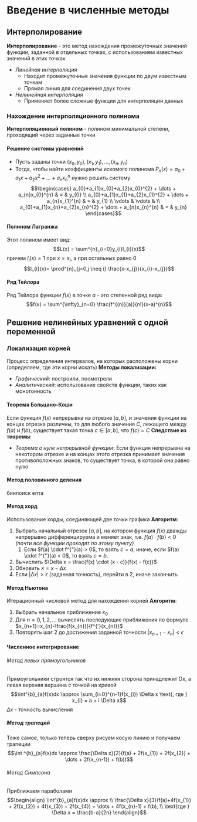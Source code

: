 # Введение в численные методы
## Интерполирование
**Интерполирование** - это метод нахождения промежуточных значений функции, заданной в отдельных точках, с использованием известных значений в этих точках
- *Линейная интерполяция*
	- Находит промежуточные значения функции по двум известным точкам
	- Прямая линия для соединения двух точек
- *Нелинейная интерполяция*
	- Применяет более сложные функции для интерполяции данных
### Нахождение интерполяционного полинома
**Интерполяционный полином** - полином минимальной степени, проходящий через заданные точки
#### Решение системы уравнений
- Пусть заданы точки $(x_{0},y_{0}), (x_{1},y_{1}), \dots ,(x_{n},y_{n})$
- Тогда, чтобы найти коэффициенты искомого полинома $P_{n}(x) = a_{0}+a_{1}x+a_{2}x^{2} + \dots + a_{n}x_{n}^{n}$  нужно решить систему $$\begin{cases}
a_{0}+a_{1}x_{0}+a_{2}x_{0}^{2} + \dots + a_{n}x_{0}^{n} & = & y_{0} \\ 
a_{0}+a_{1}x_{1}+a_{2}x_{1}^{2} + \dots + a_{n}x_{1}^{n} & = & y_{1} \\
\vdots & \vdots & \\
a_{0}+a_{1}x_{n}+a_{2}x_{n}^{2} + \dots + a_{n}x_{n}^{n} &  = & y_{n}  
\end{cases}$$
#### Полином Лагранжа
Этот полином имеет вид:
$$L(x) = \sum^{n}_{i=0}y_{i}l_{i}(x)$$
причем $l_{i}(x) = 1$ при $x = x_{i}$, а при остальных равно $0$
 $$l_{i}(x)= \prod^{n}_{j=0,j \neq i} \frac{x-x_{j}}{x_{i}-x_{j}}$$
#### Ряд Тейлора
Ряд Тейлора функции $f(x)$ в точке $a$ - это степенной ряд вида:
$$f(x) = \sum^{\infty}_{n=0} \frac{f^{(n)}(a)}{n!}(x-a)^{n}$$
## Решение нелинейных уравнений с одной переменной
### Локализация корней
Процесс определения интервалов, на которых расположены корни (определяем, где эти корни искать)
**Методы локализации:**
- *Графический*: построили, посмотрели 
- *Аналитический*: использование свойств функции, таких как монотонность
#### Теорема Больцано-Коши
Если функция $f(x)$ непрерывна на отрезке $[a, b]$, и значения функции на концах отрезка различны, то для любого значения $C$, лежащего между $f(a)$ и $f(b)$, существует такая точка $c \in [a, b]$, что $f(c) = C$
**Следствие из теоремы**:
- *Теорема о нуле непрерывной функции*: Если функция непрерывна на некотором отрезке и на концах этого отрезка принимает значения противоположных знаков, то существует точка, в которой она равно нулю
#### Метод половинного деления
бинпоиск епта
#### Метод хорд
Использование хорды, соединяющей две точки графика
**Алгоритм**:
1) Выбрать начальный отрезок $[a,b]$, на котором функция $f(x)$ дважды непрерывно дифференцируема и меняет знак, т.е. $f(a) \cdot f(b) < 0$ *(почти все функции проходят по этому пункту)*
	1) Если $f(a) \cdot f^{"}(a) > 0$, то взять $c = a$, иначе, если $f(a) \cdot f^{"}(a) < 0$, то взять $с = b$.
2) Вычислить $\Delta x = \frac{f(x) \cdot (x - c)}{f(x) - f(c)}$
3) Обновить $x = x - \Delta x$
4) Если $|\Delta x| > \epsilon$ (заданная точность), перейти в 2, иначе закончить
#### Метод Ньютона
Итерационный числовой метод для нахождения корней
**Алгоритм**:
1) Выбрать начальное приближение $x_{0}$
2) Для $n = 0,1,2, \dots$ вычислять последующие приближения по формуле $x_{n+1}=x_{n}-\frac{f(x_{n})}{f^{'}(x_{n})}$
3) Повторять шаг 2 до достижения заданной точности $|x_{n+1}-x_{n}| < \epsilon$ 
#### Численное интегрирование
###### Метод левых прямоугольников
Прямоугольники строятся так что их нижняя сторона принадлежит Ох, а левая верхняя вершина с точкой на кривой
$$\int^{b}_{a}f(x)dx \approx \sum_{i=0}^{n-1}f(x_{i}) \Delta x \text{, где } x_{i} = a + i \Delta x$$
$\Delta x$ - точность вычисления
##### Метод трапеций
Тоже самое, только теперь сверху рисуем косую линию и получаем трапеции
$$\int ^{b}_{a}f(x)dx \approx \frac{\Delta x}{2}(f(a) + 2f(x_{1}) + 2f(x_{2}) + \dots + 2f(x_{n-1}) + f(b))$$
###### Метод Симпсона
Приближаем параболами
$$\begin{align}
\int^{b}_{a}f(x)dx \approx \\ \frac{\Delta x}{3}(f(a)+4f(x_{1}) + 2f(x_{2}) + 4f(x_{3}) + 2f(x_{4}) + \dots + 4f(x_{n}-1) + f(b), \\ \text{где } \Delta x = \frac{b-a}{2n}
\end{align}$$


